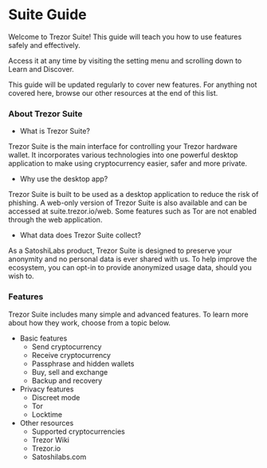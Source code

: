 # Suite Guide

Welcome to Trezor Suite! This guide will teach you how to use features safely and effectively.

Access it at any time by visiting the setting menu and scrolling down to Learn and Discover.

This guide will be updated regularly to cover new features. For anything not covered here, browse our other resources at the end of this list.

### About Trezor Suite

- What is Trezor Suite?

Trezor Suite is the main interface for controlling your Trezor hardware wallet. It incorporates various technologies into one powerful desktop application to make using cryptocurrency easier, safer and more private.

- Why use the desktop app?

Trezor Suite is built to be used as a desktop application to reduce the risk of phishing. A web-only version of Trezor Suite is also available and can be accessed at suite.trezor.io/web. Some features such as Tor are not enabled through the web application.

- What data does Trezor Suite collect?

As a SatoshiLabs product, Trezor Suite is designed to preserve your anonymity and no personal data is ever shared with us. To help improve the ecosystem, you can opt-in to provide anonymized usage data, should you wish to.

### Features

Trezor Suite includes many simple and advanced features. To learn more about how they work, choose from a topic below.

- Basic features
    - Send cryptocurrency
    - Receive cryptocurrency
    - Passphrase and hidden wallets
    - Buy, sell and exchange
    - Backup and recovery
- Privacy features
    - Discreet mode
    - Tor
    - Locktime
- Other resources
    - Supported cryptocurrencies
    - Trezor Wiki
    - Trezor.io
    - Satoshilabs.com

